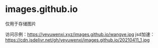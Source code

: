# images.github.io
仅用于存储图片

访问示例：https://yeyuwenxi.xyz/images.github.io/wangye.jpg
jsd加速：https://cdn.jsdelivr.net/gh/yeyuwenxi/images.github.io/20210411_1.jpg
